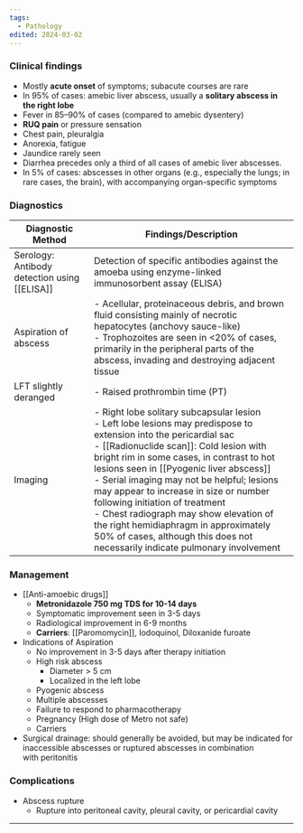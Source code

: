 ```yaml
---
tags:
  - Pathology
edited: 2024-03-02
---
```

### Clinical findings
- Mostly **acute onset** of symptoms; subacute courses are rare
- In 95% of cases: amebic liver abscess, usually a **solitary abscess in the right lobe** 
- Fever in 85–90% of cases (compared to amebic dysentery)
- **RUQ pain** or pressure sensation
- Chest pain, pleuralgia
- Anorexia, fatigue
- Jaundice rarely seen 
- Diarrhea precedes only a third of all cases of amebic liver abscesses. 
- In 5% of cases: abscesses in other organs (e.g., especially the lungs; in rare cases, the brain), with accompanying organ-specific symptoms

### Diagnostics
| Diagnostic Method                            | Findings/Description                                                                                                                                                                                                                                                                                                                                                                                                                                                                                                                                      |
| -------------------------------------------- | --------------------------------------------------------------------------------------------------------------------------------------------------------------------------------------------------------------------------------------------------------------------------------------------------------------------------------------------------------------------------------------------------------------------------------------------------------------------------------------------------------------------------------------------------------- |
| Serology: Antibody detection using [[ELISA]] | Detection of specific antibodies against the amoeba using enzyme-linked immunosorbent assay (ELISA)                                                                                                                                                                                                                                                                                                                                                                                                                                                       |
| Aspiration of abscess                        | - Acellular, proteinaceous debris, and brown fluid consisting mainly of necrotic hepatocytes (anchovy sauce-like)<br>- Trophozoites are seen in <20% of cases, primarily in the peripheral parts of the abscess, invading and destroying adjacent tissue                                                                                                                                                                                                                                                                                                  |
| LFT slightly deranged                        | - Raised prothrombin time (PT)                                                                                                                                                                                                                                                                                                                                                                                                                                                                                                                            |
| Imaging                                      | - Right lobe solitary subcapsular lesion<br>- Left lobe lesions may predispose to extension into the pericardial sac<br>- [[Radionuclide scan]]: Cold lesion with bright rim in some cases, in contrast to hot lesions seen in [[Pyogenic liver abscess]]<br>- Serial imaging may not be helpful; lesions may appear to increase in size or number following initiation of treatment<br>- Chest radiograph may show elevation of the right hemidiaphragm in approximately 50% of cases, although this does not necessarily indicate pulmonary involvement |

### Management
- [[Anti-amoebic drugs]] 
	- **Metronidazole 750 mg TDS for 10-14 days**
	- Symptomatic improvement seen in 3-5 days
	- Radiological improvement in 6-9 months
	- **Carriers**: [[Paromomycin]], Iodoquinol, Diloxanide furoate
- Indications of Aspiration
	- No improvement in 3-5 days after therapy initiation
	- High risk abscess
		- Diameter > 5 cm 
		- Localized in the left lobe
	- Pyogenic abscess
	- Multiple abscesses
	- Failure to respond to pharmacotherapy
	- Pregnancy (High dose of Metro not safe)
	- Carriers 
- Surgical drainage: should generally be avoided, but may be indicated for inaccessible abscesses or ruptured abscesses in combination with peritonitis


### Complications
- Abscess rupture
	- Rupture into peritoneal cavity, pleural cavity, or pericardial cavity

---
